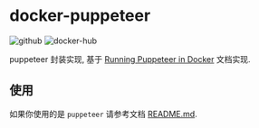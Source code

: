 # docker-puppeteer

![github](https://github.com/alanwei43/docker-puppeteer/actions/workflows/github.yml/badge.svg)
![docker-hub](https://github.com/alanwei43/docker-puppeteer/actions/workflows/docker-hub.yml/badge.svg)

puppeteer 封装实现, 基于 [Running Puppeteer in Docker](https://github.com/puppeteer/puppeteer/blob/main/docs/troubleshooting.md#running-puppeteer-in-docker) 文档实现.

## 使用

如果你使用的是 `puppeteer` 请参考文档 [README.md](./examples/puppeteer-full/README.md).


